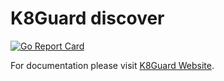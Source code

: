 # K8Guard discover
[![Go Report Card](https://goreportcard.com/badge/github.com/k8guard/k8guard-discover)](https://goreportcard.com/report/github.com/k8guard/k8guard-discover)

For documentation please visit [K8Guard Website](https://k8guard.github.io/).
